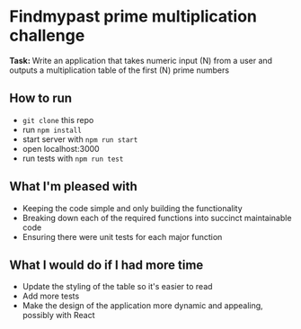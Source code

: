 # Findmypast prime multiplication challenge

<strong>Task: </strong> Write an application that takes numeric input (N) from a user and outputs a multiplication table of the first (N) prime numbers

## How to run 
- `git clone` this repo
- run `npm install`
- start server with `npm run start`
- open localhost:3000
- run tests with `npm run test`

## What I'm pleased with
- Keeping the code simple and only building the functionality 
- Breaking down each of the required functions into succinct maintainable code
- Ensuring there were unit tests for each major function

## What I would do if I had more time
- Update the styling of the table so it's easier to read
- Add more tests
- Make the design of the application more dynamic and appealing, possibly with React
